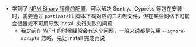 - 学到了 [NPM Binary 镜像的配置](https://antfu.me/posts/npm-binary-mirrors)，可以解决 Sentry、Cypress 等包在安装时，需要通过 `postinstall` 脚本下载对应的二进制文件，但在某些网络下可能会很慢或不可用导致 install 执行失败的问题
	- 我之前在 WFH 的时候经常会有这个问题，一般来说都是先用 `--ignore-scripts` 忽略，先让 install 完成再说